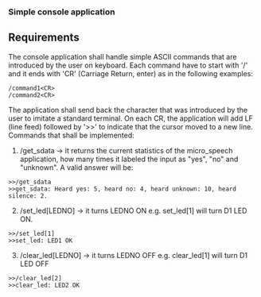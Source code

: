 ### Simple console application ###

## Requirements
The console application shall handle simple ASCII commands that are introduced by the user on keyboard.
Each command have to start with '/' and it ends with 'CR' (Carriage Return, enter) as in the following examples: 
```
/command1<CR>
/command2<CR>
```
The application shall send back the character that was introduced by the user to imitate a standard terminal. On each CR, the application will add LF (line feed) followed by '>>' to indicate that the cursor moved to a new line.
Commands that shall be implemented:
1. /get_sdata  -> it returns the current statistics of the micro_speech application, how many times it labeled the input as "yes", "no" and "unknown".
A valid answer will be: 
``` 
>>/get_sdata
>>get_sdata: Heard yes: 5, heard no: 4, heard unknown: 10, heard silence: 2.
```
2. /set_led[LEDNO] -> it turns LEDNO ON e.g. set_led[1] will turn D1 LED ON.
```
>>/set_led[1]
>>set_led: LED1 OK
```
3. /clear_led[LEDNO] -> it turns LEDNO OFF e.g. clear_led[1] will turn D1 LED OFF
```
>>/clear_led[2]
>>clear_led: LED2 OK
```